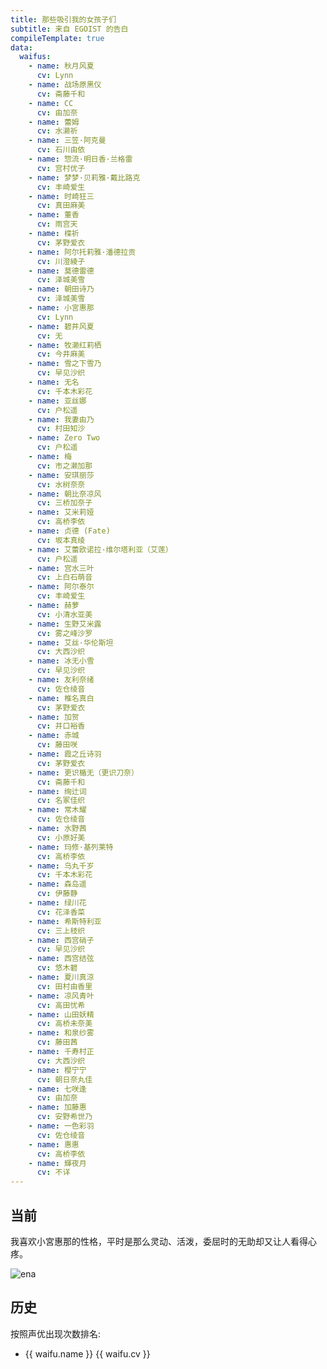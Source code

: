 ```yaml
---
title: 那些吸引我的女孩子们
subtitle: 来自 EGOIST 的告白
compileTemplate: true
data:
  waifus:
    - name: 秋月风夏
      cv: Lynn
    - name: 战场原黑仪
      cv: 斋藤千和
    - name: CC
      cv: 由加奈
    - name: 蕾姆
      cv: 水濑祈
    - name: 三笠·阿克曼
      cv: 石川由依
    - name: 惣流·明日香·兰格雷
      cv: 宫村优子
    - name: 梦梦·贝莉雅·戴比路克
      cv: 丰崎爱生
    - name: 时崎狂三
      cv: 真田麻美
    - name: 董香
      cv: 雨宫天
    - name: 楪祈
      cv: 茅野爱衣
    - name: 阿尔托莉雅·潘德拉贡
      cv: 川澄綾子
    - name: 莫德雷德
      cv: 泽城美雪
    - name: 朝田诗乃
      cv: 泽城美雪
    - name: 小宮惠那
      cv: Lynn
    - name: 碧井风夏
      cv: 无
    - name: 牧濑红莉栖
      cv: 今井麻美
    - name: 雪之下雪乃
      cv: 早见沙织
    - name: 无名
      cv: 千本木彩花
    - name: 亚丝娜
      cv: 户松遥
    - name: 我妻由乃
      cv: 村田知沙
    - name: Zero Two
      cv: 户松遥
    - name: 梅
      cv: 市之濑加那
    - name: 安琪丽莎
      cv: 水树奈奈
    - name: 朝比奈凉风
      cv: 三桥加奈子
    - name: 艾米莉娅
      cv: 高桥李依
    - name: 贞德 (Fate)
      cv: 坂本真绫
    - name: 艾蕾欧诺拉·维尔塔利亚（艾莲）
      cv: 户松遥
    - name: 宫水三叶
      cv: 上白石萌音
    - name: 阿尔泰尔
      cv: 丰崎爱生
    - name: 赫萝
      cv: 小清水亚美
    - name: 生野艾米露
      cv: 雾之峰沙罗
    - name: 艾丝·华伦斯坦
      cv: 大西沙织
    - name: 冰无小雪
      cv: 早见沙织
    - name: 友利奈绪
      cv: 佐仓绫音
    - name: 椎名真白
      cv: 茅野爱衣
    - name: 加贺
      cv: 井口裕香
    - name: 赤城
      cv: 藤田咲
    - name: 霞之丘诗羽
      cv: 茅野爱衣
    - name: 更识楯无（更识刀奈）
      cv: 斋藤千和
    - name: 绚辻词
      cv: 名冢佳织
    - name: 常木耀
      cv: 佐仓绫音
    - name: 水野茜
      cv: 小原好美
    - name: 玛修·基列莱特
      cv: 高桥李依
    - name: 乌丸千岁
      cv: 千本木彩花
    - name: 森岛遥
      cv: 伊藤静
    - name: 绿川花
      cv: 花泽香菜
    - name: 希斯特利亚
      cv: 三上枝织
    - name: 西宫硝子
      cv: 早见沙织
    - name: 西宫结弦
      cv: 悠木碧
    - name: 夏川真涼
      cv: 田村由香里
    - name: 凉风青叶
      cv: 高田忧希
    - name: 山田妖精
      cv: 高桥未奈美
    - name: 和泉纱雾
      cv: 藤田茜
    - name: 千寿村正
      cv: 大西沙织
    - name: 樱宁宁
      cv: 朝日奈丸佳
    - name: 七咲逢
      cv: 由加奈
    - name: 加藤惠
      cv: 安野希世乃
    - name: 一色彩羽
      cv: 佐仓绫音
    - name: 惠惠
      cv: 高桥李依
    - name: 輝夜月
      cv: 不详
---
```


## <span>当前</span>

我喜欢小宮惠那的性格，平时是那么灵动、活泼，委屈时的无助却又让人看得心疼。

<!-- ![altair](https://i.loli.net/2017/09/02/59aa9b2fe0303.jpg) -->
<!-- ![saber](https://i.loli.net/2017/09/02/59aa9b9a87d3a.jpg) -->
<!-- ![mordred](https://i.loli.net/2017/11/10/5a0535daceee7.jpg) -->
![ena](https://i.loli.net/2017/12/03/5a23dd8a0870c.jpg)

## <span>历史</span>

按照声优出现次数排名:

<div class="waifu">
  <ul>
    <li v-for="waifu in waifus" :key="waifu.name">
      {{ waifu.name }} <span class="cv">{{ waifu.cv }}</span>
    </li>
  </ul> 
</div>